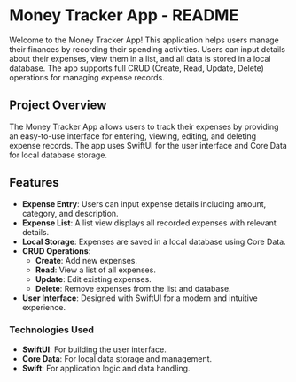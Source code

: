 # Money Tracker App - README

Welcome to the Money Tracker App! This application helps users manage their finances by recording their spending activities. Users can input details about their expenses, view them in a list, and all data is stored in a local database. The app supports full CRUD (Create, Read, Update, Delete) operations for managing expense records.

## Project Overview

The Money Tracker App allows users to track their expenses by providing an easy-to-use interface for entering, viewing, editing, and deleting expense records. The app uses SwiftUI for the user interface and Core Data for local database storage.

## Features

- **Expense Entry**: Users can input expense details including amount, category, and description.
- **Expense List**: A list view displays all recorded expenses with relevant details.
- **Local Storage**: Expenses are saved in a local database using Core Data.
- **CRUD Operations**:
  - **Create**: Add new expenses.
  - **Read**: View a list of all expenses.
  - **Update**: Edit existing expenses.
  - **Delete**: Remove expenses from the list and database.
- **User Interface**: Designed with SwiftUI for a modern and intuitive experience.

### Technologies Used

- **SwiftUI**: For building the user interface.
- **Core Data**: For local data storage and management.
- **Swift**: For application logic and data handling.
